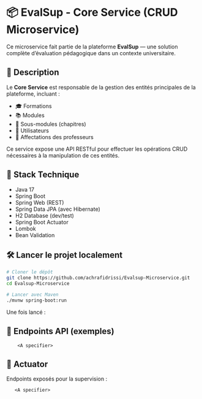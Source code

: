 # 📦 EvalSup - Core Service (CRUD Microservice)

Ce microservice fait partie de la plateforme **EvalSup** — une solution complète d’évaluation pédagogique dans un contexte universitaire.

## 🧩 Description

Le **Core Service** est responsable de la gestion des entités principales de la plateforme, incluant :

- 🎓 Formations
- 📚 Modules
- 🧩 Sous-modules (chapitres)
- 👥 Utilisateurs
- 🔗 Affectations des professeurs

Ce service expose une API RESTful pour effectuer les opérations CRUD nécessaires à la manipulation de ces entités.

## 🚀 Stack Technique

- Java 17
- Spring Boot
- Spring Web (REST)
- Spring Data JPA (avec Hibernate)
- H2 Database (dev/test)
- Spring Boot Actuator
- Lombok
- Bean Validation

## 🛠️ Lancer le projet localement

```bash
# Cloner le dépôt
git clone https://github.com/achrafidrissi/Evalsup-Microservice.git
cd Evalsup-Microservice

# Lancer avec Maven
./mvnw spring-boot:run
```

Une fois lancé :
    <A specifier>

## 📌 Endpoints API (exemples)

```
    <A specifier>
```

## 📡 Actuator

Endpoints exposés pour la supervision :
```
   <A specifier> 
```

